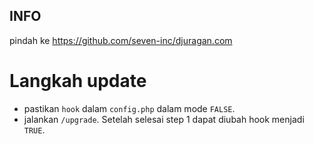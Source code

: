 ## INFO
pindah ke https://github.com/seven-inc/djuragan.com
# Langkah update #
* pastikan `hook` dalam `config.php` dalam mode `FALSE`.
* jalankan `/upgrade`. Setelah selesai step 1 dapat diubah hook menjadi `TRUE`.
